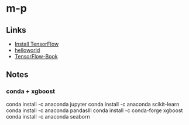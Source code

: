 # m-p

## Links
* [Install TensorFlow](https://www.tensorflow.org/install)
* [helloworld](https://github.com/aymericdamien/TensorFlow-Examples/blob/master/examples/1_Introduction/helloworld.py)
* [TensorFlow-Book](https://github.com/BinRoot/TensorFlow-Book)

## Notes

### conda + xgboost

conda install -c anaconda jupyter
conda install -c anaconda scikit-learn
conda install -c anaconda pandaslll
conda install -c conda-forge xgboost
conda install -c anaconda seaborn
